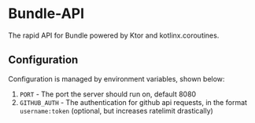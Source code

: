 # Bundle-API
The rapid API for Bundle powered by Ktor and kotlinx.coroutines.

## Configuration
Configuration is managed by environment variables, shown below:
1. `PORT` - The port the server should run on, default 8080
2. `GITHUB_AUTH` - The authentication for github api requests, in the format `username:token` (optional, but increases ratelimit drastically)